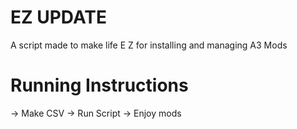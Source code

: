 # EZ UPDATE
A script made to make life E Z for installing and managing A3 Mods

# Running Instructions
-> Make CSV
-> Run Script
-> Enjoy mods
